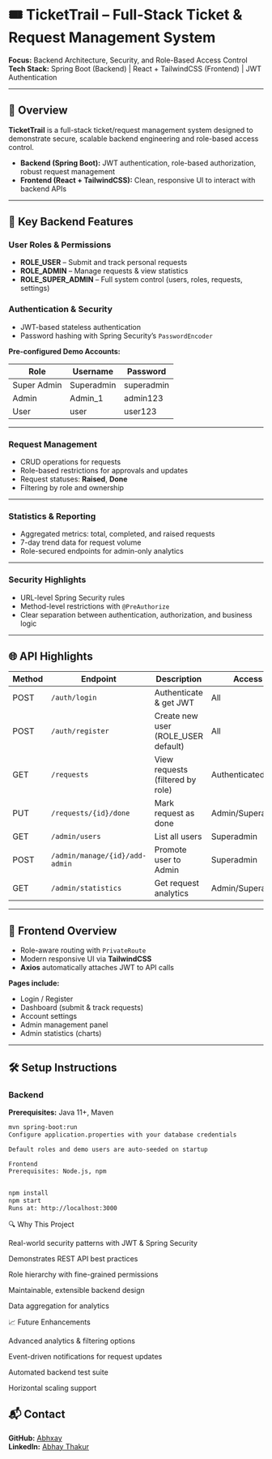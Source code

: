 # 🎟 TicketTrail – Full-Stack Ticket & Request Management System

**Focus:** Backend Architecture, Security, and Role-Based Access Control  
**Tech Stack:** Spring Boot (Backend) | React + TailwindCSS (Frontend) | JWT Authentication

---

## 📌 Overview

**TicketTrail** is a full-stack ticket/request management system designed to demonstrate secure, scalable backend engineering and role-based access control.

- **Backend (Spring Boot):** JWT authentication, role-based authorization, robust request management  
- **Frontend (React + TailwindCSS):** Clean, responsive UI to interact with backend APIs

---

## 🚀 Key Backend Features

### **User Roles & Permissions**
- **ROLE_USER** – Submit and track personal requests  
- **ROLE_ADMIN** – Manage requests & view statistics  
- **ROLE_SUPER_ADMIN** – Full system control (users, roles, requests, settings)

### **Authentication & Security**
- JWT-based stateless authentication  
- Password hashing with Spring Security’s `PasswordEncoder`  

**Pre-configured Demo Accounts:**

| Role         | Username    | Password   |
|--------------|-------------|-----------|
| Super Admin  | Superadmin  | superadmin |
| Admin        | Admin_1     | admin123   |
| User         | user        | user123    |

---

### **Request Management**
- CRUD operations for requests  
- Role-based restrictions for approvals and updates  
- Request statuses: **Raised**, **Done**  
- Filtering by role and ownership  

---

### **Statistics & Reporting**
- Aggregated metrics: total, completed, and raised requests  
- 7-day trend data for request volume  
- Role-secured endpoints for admin-only analytics  

---

### **Security Highlights**
- URL-level Spring Security rules  
- Method-level restrictions with `@PreAuthorize`  
- Clear separation between authentication, authorization, and business logic  

---

## 🌐 API Highlights

| Method | Endpoint                               | Description                           | Access           |
|--------|----------------------------------------|---------------------------------------|------------------|
| POST   | `/auth/login`                          | Authenticate & get JWT                | All              |
| POST   | `/auth/register`                       | Create new user (ROLE_USER default)   | All              |
| GET    | `/requests`                            | View requests (filtered by role)      | Authenticated    |
| PUT    | `/requests/{id}/done`                  | Mark request as done                   | Admin/Superadmin |
| GET    | `/admin/users`                         | List all users                         | Superadmin       |
| POST   | `/admin/manage/{id}/add-admin`         | Promote user to Admin                  | Superadmin       |
| GET    | `/admin/statistics`                    | Get request analytics                  | Admin/Superadmin |

---

## 🎨 Frontend Overview
- Role-aware routing with `PrivateRoute`  
- Modern responsive UI via **TailwindCSS**  
- **Axios** automatically attaches JWT to API calls  

**Pages include:**
- Login / Register  
- Dashboard (submit & track requests)  
- Account settings  
- Admin management panel  
- Admin statistics (charts)  

---

## 🛠 Setup Instructions

### Backend
**Prerequisites:** Java 11+, Maven  

```bash
mvn spring-boot:run
Configure application.properties with your database credentials

Default roles and demo users are auto-seeded on startup

Frontend
Prerequisites: Node.js, npm


npm install
npm start
Runs at: http://localhost:3000
```

🔍 Why This Project

Real-world security patterns with JWT & Spring Security

Demonstrates REST API best practices

Role hierarchy with fine-grained permissions

Maintainable, extensible backend design

Data aggregation for analytics

📈 Future Enhancements

Advanced analytics & filtering options

Event-driven notifications for request updates

Automated backend test suite

Horizontal scaling support


## 📬 Contact  
**GitHub:** [Abhxay](https://github.com/Abhxay)  
**LinkedIn:** [Abhay Thakur](https://www.linkedin.com/in/abhay-thakur23/)  

